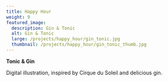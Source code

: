 ```yaml
---
title: Happy Hour
weight: 9
featured_image:
  description: Gin & Tonic
  alt: Gin & Tonic
  large: /projects/happy_hour/gin_tonic.jpg
  thumbnail: /projects/happy_hour/gin_tonic_thumb.jpg
---
```


**Tonic & Gin**

Digital illustration, inspired by Cirque du Soleil and delicious gin.